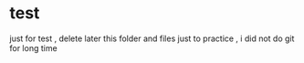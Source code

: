 # test
just for test , delete later
this folder and files just to practice , i did not do git for long time
